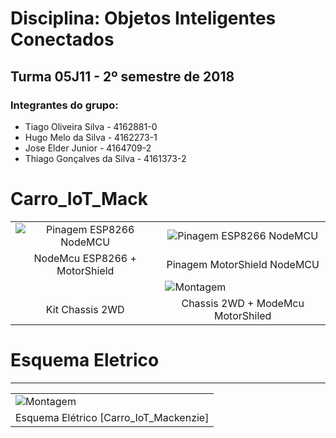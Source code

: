 # Disciplina: Objetos Inteligentes Conectados
## Turma 05J11 - 2º semestre de 2018

### Integrantes do grupo:

* Tiago Oliveira Silva      - 4162881-0
* Hugo Melo da Silva        - 4162273-1
* Jose Elder Junior         - 4164709-2
* Thiago Gonçalves da Silva - 4161373-2

# Carro_IoT_Mack

<table class="table table-hover table-striped table-bordered">
  <tr align="center">
   <td> <img class=" aligncenter wp-image-5141" title="NodeMcu ESP8266 + MotorShield " src="https://c.76.my/Malaysia/nodemcu-motor-shield-board-l293d-esp8266-nodemcu-v2-npstore-1706-05-NPSTORE@1.jpg" alt="Pinagem ESP8266 NodeMCU">
    </td>  
   <td>  
  <img class=" aligncenter wp-image-5141" title="Pinagem MotorShield NodeMCU" src="https://i1.wp.com/blog.squix.org/wp-content/uploads/2015/09/NodeMcuMotorshield.jpg?resize=320%2C219&ssl=1" alt="Pinagem ESP8266 NodeMCU">
</td>  
    
 <tr align="center">
    <td>NodeMcu ESP8266 + MotorShield </td>
    <td>Pinagem MotorShield NodeMCU</td>
  </tr>
</tr>

<tr aling="center">
  <td>
   </td>
  <td>
    <img class=" alingcenter wp-image-5141" title="Montagem" src="http://www.smartarduino.com/upfiles/card/resize_1431746175.jpg">
  </td>
  
   <tr align="center">
    <td>Kit Chassis 2WD </td>
    <td>Chassis 2WD + ModeMcu MotorShiled </td>
  </tr>
  
</tr>

</table>

# Esquema Eletrico
------------------
<table class="table table-hover table-striped table-bordered" > 
  <tr>
    <td>
       <img class=" alingcenter wp-image-5141" title="Montagem" src="http://www.smartarduino.com/upfiles/card/resize_1431746175.jpg">
    </td>
  </tr>
  <tr aling="center">
    <td> Esquema Elétrico [Carro_IoT_Mackenzie]  </td>
  </tr>
</table>
